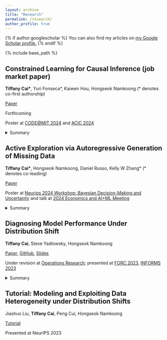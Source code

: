 ```yaml
---
layout: archive
title: "Research"
permalink: /research/
author_profile: true
---
```


{% if author.googlescholar %}
  You can also find my articles on <u><a href="{{author.googlescholar}}">my Google Scholar profile</a>.</u>
{% endif %}

{% include base_path %}

## Constrained Learning for Causal Inference (job market paper)
**Tiffany Cai\***, Yuri Fonseca\*, Kaiwen Hou, Hongseok Namkoong (* denotes co-first authorship)

[Paper](http://arxiv.org/abs/2405.09493)

Forthcoming

Poster at [CODE@MIT
2024](https://ide.mit.edu/events/code24/)
and [ACIC 2024](https://sci-info.org/annual-meeting/)
<details>
  <summary>Summary</summary>
In challenging settings with limited overlap between treatment and control, causal estimators with
desirable asymptotic properties require ad hoc adjustments in order to produce stable estimates. In
contrast, simple plug-in estimators produce stable estimates but lack important asymptotic properties.

We propose a new estimation framework based on constrained optimization, that combines the best of
both worlds, and we demonstrate its superior empirical performance across several settings.
Our framework is compatible with modern machine learning, and we include settings with text covariates. 
We also include a theoretical example in which existing methods with desirable asymptotic properties converge
slower than our proposed method. 
</details>


## Active Exploration via Autoregressive Generation of Missing Data
**Tiffany Cai\***, Hongseok Namkoong, Daniel Russo, Kelly W Zhang\* (* denotes co-leading)


[Paper](https://arxiv.org/abs/2405.19466)

Poster at [Neurips 2024 Workshop: Bayesian Decision-Making and Uncertainty](https://gp-seminar-series.github.io/neurips-2024/)
and talk at [2024 Economics and AI+ML Meeting](https://www.econometricsociety.org/regional-activities/schedule/2024/08/13/2024-ESIFEconomics-and-AIML-Meeting)
<details>
  <summary>Summary</summary>
We propose a scalable solution to the problem of decision-making under uncertainty in a meta-bandit
setting by using a calibrated generative model to impute a sequence of missing (e.g. future) rewards.

Our proposed method is a principled implementation of Thompson (a.k.a. posterior) sampling.
We prove decision-making performance is controlled by the log loss of the generative model, and we
demonstrate on a news recommendation setting with text covariates.
</details>



## Diagnosing Model Performance Under Distribution Shift
**Tiffany Cai**, Steve Yadlowsky, Hongseok Namkoong

[Paper](https://arxiv.org/abs/2303.02011), [GitHub](https://github.com/namkoong-lab/disde), [Slides](https://docs.google.com/presentation/d/13KIGSJtxpqnEbdkPgGM9Hi-Eqw3hmOt5nigzZ-rkFWk/edit?usp=sharing)

Under revision at [Operations
Research](https://pubsonline.informs.org/journal/opre); presented at [FORC 2023](https://responsiblecomputing.org/forc-2023/), [INFORMS 2023](https://meetings.informs.org/wordpress/phoenix2023/)
<details>
  <summary>Summary</summary>
When your model performs worse out of distribution, should you use a domain adaptation method, or
do you need to collect more data? If the latter, from where should you collect more data?

We propose a new diagnostic using causal inference methods to attribute changes in performance to
X shifts and Y|X shifts. We demonstrate its utility in settings with tabular and image data.
</details>


## Tutorial: Modeling and Exploiting Data Heterogeneity under Distribution Shifts
Jiashuo Liu, **Tiffany Cai**, Peng Cui, Hongseok Namkoong

[Tutorial](https://neurips.cc/virtual/2023/tutorial/73953)

Presented at NeurIPS 2023
